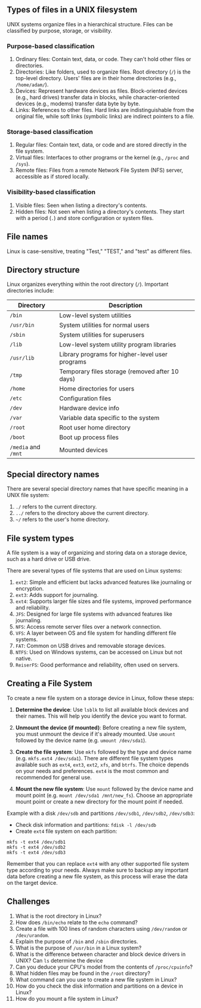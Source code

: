 ## Types of files in a UNIX filesystem

UNIX systems organize files in a hierarchical structure. Files can be classified by purpose, storage, or visibility.

### Purpose-based classification

1. Ordinary files: Contain text, data, or code. They can't hold other files or directories.
2. Directories: Like folders, used to organize files. Root directory (`/`) is the top-level directory. Users' files are in their home directories (e.g., `/home/adam/`).
3. Devices: Represent hardware devices as files. Block-oriented devices (e.g., hard drives) transfer data in blocks, while character-oriented devices (e.g., modems) transfer data byte by byte.
4. Links: References to other files. Hard links are indistinguishable from the original file, while soft links (symbolic links) are indirect pointers to a file.

### Storage-based classification

1. Regular files: Contain text, data, or code and are stored directly in the file system.
2. Virtual files: Interfaces to other programs or the kernel (e.g., `/proc` and `/sys`).
3. Remote files: Files from a remote Network File System (NFS) server, accessible as if stored locally.

### Visibility-based classification

1. Visible files: Seen when listing a directory's contents.
2. Hidden files: Not seen when listing a directory's contents. They start with a period (`.`) and store configuration or system files.

## File names 
Linux is case-sensitive, treating "Test," "TEST," and "test" as different files.

## Directory structure

Linux organizes everything within the root directory (`/`). Important directories include:

| Directory | Description |
| --- | --- |
| `/bin` | Low-level system utilities |
| `/usr/bin` | System utilities for normal users |
| `/sbin` | System utilities for superusers |
| `/lib` | Low-level system utility program libraries |
| `/usr/lib` | Library programs for higher-level user programs |
| `/tmp` | Temporary files storage (removed after 10 days) |
| `/home` | Home directories for users |
| `/etc` | Configuration files |
| `/dev` | Hardware device info |
| `/var` | Variable data specific to the system |
| `/root` | Root user home directory |
| `/boot` | Boot up process files |
| `/media` and `/mnt` | Mounted devices |

## Special directory names 

There are several special directory names that have specific meaning in a UNIX file system:

1. `./` refers to the current directory.
2. `../` refers to the directory above the current directory.
3. `~/` refers to the user's home directory.

## File system types

A file system is a way of organizing and storing data on a storage device, such as a hard drive or USB drive.

There are several types of file systems that are used on Linux systems:

1. `ext2`: Simple and efficient but lacks advanced features like journaling or encryption.
2. `ext3`: Adds support for journaling.
3. `ext4`: Supports larger file sizes and file systems, improved performance and reliability.
4. `JFS`: Designed for large file systems with advanced features like journaling.
5. `NFS`: Access remote server files over a network connection.
6. `VFS`: A layer between OS and file system for handling different file systems.
7. `FAT`: Common on USB drives and removable storage devices.
8. `NTFS`: Used on Windows systems, can be accessed on Linux but not native.
9. `ReiserFS`: Good performance and reliability, often used on servers.

## Creating a File System
To create a new file system on a storage device in Linux, follow these steps:

1. **Determine the device**: Use `lsblk` to list all available block devices and their names. This will help you identify the device you want to format.

2. **Unmount the device (if mounted)**: Before creating a new file system, you must unmount the device if it's already mounted. Use `umount` followed by the device name (e.g. `umount /dev/sda1`).

3. **Create the file system**: Use `mkfs` followed by the type and device name (e.g. `mkfs.ext4 /dev/sda1`). There are different file system types available such as `ext4`, `ext3`, `ext2`, `xfs`, and `btrfs`. The choice depends on your needs and preferences. `ext4` is the most common and recommended for general use.

4. **Mount the new file system**: Use `mount` followed by the device name and mount point (e.g. `mount /dev/sda1 /mnt/new_fs`). Choose an appropriate mount point or create a new directory for the mount point if needed.

Example with a disk `/dev/sdb` and partitions `/dev/sdb1`, `/dev/sdb2`, `/dev/sdb3`:

- Check disk information and partitions: `fdisk -l /dev/sdb`
- Create `ext4` file system on each partition:

```
mkfs -t ext4 /dev/sdb1
mkfs -t ext4 /dev/sdb2
mkfs -t ext4 /dev/sdb3
```

Remember that you can replace `ext4` with any other supported file system type according to your needs. Always make sure to backup any important data before creating a new file system, as this process will erase the data on the target device.

## Challenges

1. What is the root directory in Linux?
2. How does `/bin/echo` relate to the `echo` command?
3. Create a file with 100 lines of random characters using `/dev/random` or `/dev/urandom`.
4. Explain the purpose of `/bin` and `/sbin` directories.
5. What is the purpose of `/usr/bin` in a Linux system?
6. What is the difference between character and block device drivers in UNIX? Can `ls` determine the device
7. Can you deduce your CPU's model from the contents of `/proc/cpuinfo`? 
8. What hidden files may be found in the `/root` directory? 
9. What command can you use to create a new file system in Linux?
10. How do you check the disk information and partitions on a device in Linux?
11. How do you mount a file system in Linux?
